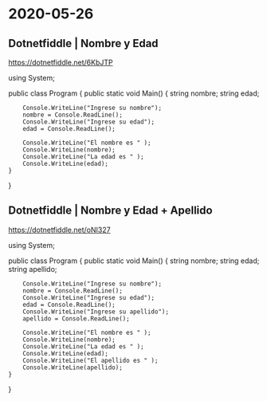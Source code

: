 # 2020-05-26 

## Dotnetfiddle | Nombre y Edad
https://dotnetfiddle.net/6KbJTP

using System;

public class Program
{
	public static void Main()
	{
		string nombre;
		string edad;
		
		Console.WriteLine("Ingrese su nombre");
		nombre = Console.ReadLine();
		Console.WriteLine("Ingrese su edad");
		edad = Console.ReadLine();
		
		Console.WriteLine("El nombre es " );
		Console.WriteLine(nombre);
		Console.WriteLine("La edad es " );
		Console.WriteLine(edad);
	}
}

## Dotnetfiddle | Nombre y Edad + Apellido
https://dotnetfiddle.net/oNI327

using System;

public class Program
{
	public static void Main()
	{
		string nombre;
		string edad;
		string apellido;
		
		Console.WriteLine("Ingrese su nombre");
		nombre = Console.ReadLine();
		Console.WriteLine("Ingrese su edad");
		edad = Console.ReadLine();
		Console.WriteLine("Ingrese su apellido");
		apellido = Console.ReadLine();
		
		Console.WriteLine("El nombre es " );
		Console.WriteLine(nombre);
		Console.WriteLine("La edad es " );
		Console.WriteLine(edad);
		Console.WriteLine("El apellido es " );
		Console.WriteLine(apellido);
	}
}
